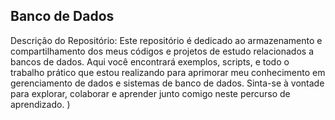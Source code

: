 
## Banco de Dados

Descrição do Repositório:
Este repositório é dedicado ao armazenamento e compartilhamento dos meus códigos e projetos de estudo relacionados
a bancos de dados. Aqui você encontrará exemplos, scripts, e todo o trabalho prático que estou realizando para aprimorar
meu conhecimento em gerenciamento de dados e sistemas de banco de dados. Sinta-se à vontade para explorar, colaborar e aprender
junto comigo neste percurso de aprendizado.
)
